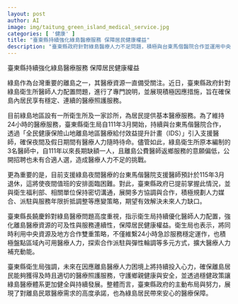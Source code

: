 ```yaml
---
layout: post
author: AI
image: img/taitung_green_island_medical_service.jpg
categories: [ '健康' ]
title: "臺東縣持續強化綠島醫療服務 保障居民健康權益"
description: "臺東縣政府針對綠島醫療人力不足問題，積極與台東馬偕醫院合作並運用中央資源，採取多元策略強化離島醫療資源，確保居民能享有連續穩定的醫療照護，展現對離島民眾健康權益的高度承諾。"
---
```

臺東縣持續強化綠島醫療服務 保障居民健康權益

綠島作為台灣重要的離島之一，其醫療資源一直備受關注。近日，臺東縣政府針對綠島衛生所醫師人力配置問題，進行了專門說明，並展現積極因應措施，旨在確保島內居民享有穩定、連續的醫療照護服務。

目前綠島地區設有一所衛生所及一家診所，為居民提供基本醫療服務。為了維持24小時的醫療服務，臺東縣衛生局自111年3月開始，持續與台東馬偕醫院合作，透過「全民健康保險山地離島地區醫療給付效益提升計畫（IDS）」引入支援醫師，確保夜間及假日期間有醫療人力隨時待命。儘管如此，綠島衛生所原本編制的3名醫師中，自111年以來長期缺額一人，且離島公費醫師返鄉服務的意願偏低，公開招聘也未有合適人選，造成醫療人力不足的挑戰。

更為重要的是，目前支援綠島夜間醫療的台東馬偕醫院支援醫師預計於115年3月退休，這將使夜間值班的安排面臨困難。對此，臺東縣政府已提前掌握此情況，並與衛生福利部、相關單位保持密切溝通，展開多方協調與合作，積極規劃人力媒合、派駐與服務年限折抵調整等應變策略，期望有效解決未來人力缺口。

臺東縣長饒慶鈴對綠島醫療問題高度重視，指示衛生局持續優化醫師人力配置，強化離島醫療資源的可及性與服務連續性，保障居民健康權益。衛生局也表示，將同時利用中央資源及地方合作雙重策略，不僅維繫24小時急診服務穩定運作，也積極盤點區域內可用醫療人力，探索合作派駐與彈性輪調等多元方式，擴大醫療人力補充動能。

臺東縣衛生局強調，未來在因應離島醫療人力困境上將持續投入心力，確保離島居民能夠獲得及時且適切的醫療照護服務，守護鄉親健康與安全，並透過穩健政策讓綠島醫療體系更加健全與持續發展。整體而言，臺東縣政府的主動布局與努力，展現了對離島民眾醫療需求的高度承諾，也為綠島居民帶來安心的醫療保障。